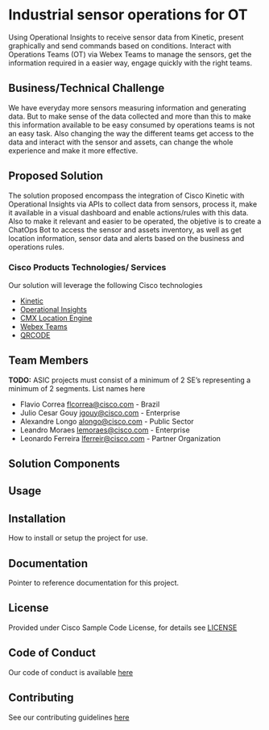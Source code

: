 # Industrial sensor operations for OT

Using Operational Insights to receive sensor data from Kinetic, present graphically and send commands based on conditions. Interact with Operations Teams (OT) via Webex Teams to manage the sensors, get the information required in a easier way, engage quickly with the right teams.


## Business/Technical Challenge

We have everyday more sensors measuring information and generating data. But to make sense of the data collected and more than this to make this information available to be easy consumed by operations teams is not an easy task. Also changing the way the different teams get access to the data and interact with the sensor and assets, can change the whole experience and make it more effective.

## Proposed Solution

The solution proposed encompass the integration of Cisco Kinetic with Operational Insights via APIs to collect data from sensors, process it, make it available in a visual dashboard and enable actions/rules with this data. Also to make it relevant and easier to be operated, the objetive is to create a ChatOps Bot to access the sensor and assets inventory, as well as get location information, sensor data and alerts based on the business and operations rules.

### Cisco Products Technologies/ Services

Our solution will leverage the following Cisco technologies

* [Kinetic](http://cisco.com/go/kinetic)
* [Operational Insights](https://www.cisco.com/c/en/us/solutions/enterprise-networks/connected-mobile-experiences/operational-insights.html)
* [CMX Location Engine](https://www.cisco.com/c/en/us/solutions/enterprise-networks/dna-spaces/index.html)
* [Webex Teams](hhttps://www.webex.com/team-collaboration.html)
* [QRCODE](https://en.wikipedia.org/wiki/QR_code)



## Team Members


**TODO:** ASIC projects must consist of a minimum of 2 SE’s
representing a minimum of 2 segments. List names here

* Flavio Correa <flcorrea@cisco.com> - Brazil
* Julio Cesar Gouy <jgouy@cisco.com> - Enterprise
* Alexandre Longo <alongo@cisco.com> - Public Sector
* Leandro Moraes <lemoraes@cisco.com> - Enterprise
* Leonardo Ferreira <lferreir@cisco.com> - Partner Organization


## Solution Components


<!-- This does not need to be completed during the initial submission phase  

Provide a brief overview of the components involved with this project. e.g Python /  -->


## Usage

<!-- This does not need to be completed during the initial submission phase  

Provide a brief overview of how to use the solution  -->



## Installation

How to install or setup the project for use.


## Documentation

Pointer to reference documentation for this project.


## License

Provided under Cisco Sample Code License, for details see [LICENSE](./LICENSE.md)

## Code of Conduct

Our code of conduct is available [here](./CODE_OF_CONDUCT.md)

## Contributing

See our contributing guidelines [here](./CONTRIBUTING.md)
